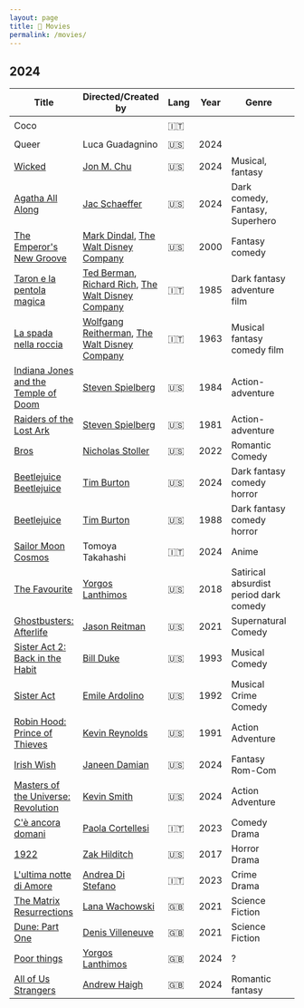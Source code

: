 ```yaml
---
layout: page
title: 🍿 Movies
permalink: /movies/
---
```


## 2024

| Title | Directed/Created by | Lang | Year | Genre | When | Rating |
|-----|----|----|-----|------|----|----|
| Coco |  | 🇮🇹 |  |  | 2024/Dec/25 | ⭐️⭐️⭐️⭐️ |
| Queer | Luca Guadagnino | 🇺🇸 | 2024 |  | 2024/Dec/18 | ⭐️⭐️⭐️ |
| [Wicked](https://en.wikipedia.org/wiki/Wicked_(2024_film)) | [Jon M. Chu](https://en.wikipedia.org/wiki/Jon_M._Chu) | 🇺🇸 | 2024 | Musical, fantasy | 2024/Nov/24 | ⭐️⭐️⭐️⭐️⭐️ |
| [Agatha All Along](https://en.wikipedia.org/wiki/Agatha_All_Along_(miniseries)) | [Jac Schaeffer](https://en.wikipedia.org/wiki/Jac_Schaeffer) | 🇺🇸 | 2024 | Dark comedy, Fantasy, Superhero | 2024/Oct/31 | ⭐️⭐️⭐️⭐️ |
| [The Emperor's New Groove](https://en.wikipedia.org/wiki/The_Emperor%27s_New_Groove) | [Mark Dindal](https://en.wikipedia.org/wiki/Mark_Dindal), [The Walt Disney Company](https://it.wikipedia.org/wiki/The_Walt_Disney_Company) | 🇺🇸 | 2000 | Fantasy comedy| 2024/Oct/28 | ⭐️⭐️⭐️⭐️ |
| [Taron e la pentola magica](https://it.wikipedia.org/wiki/Taron_e_la_pentola_magica) | [Ted Berman](https://en.wikipedia.org/wiki/Ted_Berman), [Richard Rich](https://en.wikipedia.org/wiki/Richard_Rich_(filmmaker)), [The Walt Disney Company](https://it.wikipedia.org/wiki/The_Walt_Disney_Company) | 🇮🇹 | 1985 | Dark fantasy adventure film | 2024/Oct/27 | ⭐️⭐️⭐️ |
| [La spada nella roccia](https://it.wikipedia.org/wiki/La_spada_nella_roccia_(film)) | [Wolfgang Reitherman](https://en.wikipedia.org/wiki/Wolfgang_Reitherman), [The Walt Disney Company](https://it.wikipedia.org/wiki/The_Walt_Disney_Company) | 🇮🇹 | 1963 | Musical fantasy comedy film | 2024/Oct/12 | ⭐️⭐️⭐️⭐️⭐️ |
| [Indiana Jones and the Temple of Doom](https://en.wikipedia.org/wiki/Indiana_Jones_and_the_Temple_of_Doom) | [Steven Spielberg](https://en.wikipedia.org/wiki/Steven_Spielberg) | 🇺🇸 | 1984 | Action-adventure | 2024/Sep/28 | ⭐️⭐️⭐️⭐️⭐️ |
| [Raiders of the Lost Ark](https://en.wikipedia.org/wiki/Raiders_of_the_Lost_Ark) | [Steven Spielberg](https://en.wikipedia.org/wiki/Steven_Spielberg) | 🇺🇸 | 1981 | Action-adventure | 2024/Sep/25 | ⭐️⭐️⭐️⭐️ |
| [Bros](https://en.wikipedia.org/wiki/Bros_(film)) | [Nicholas Stoller](https://en.wikipedia.org/wiki/Nicholas_Stoller) | 🇺🇸 | 2022 | Romantic Comedy | 2024/Sep/22 | ⭐️⭐️⭐️⭐️⭐️ |
| [Beetlejuice Beetlejuice](https://en.wikipedia.org/wiki/Beetlejuice_Beetlejuice) | [Tim Burton](https://en.wikipedia.org/wiki/Tim_Burton) | 🇺🇸 | 2024 | Dark fantasy comedy horror | 2024/Sep/18 | ⭐️⭐️⭐️⭐️ |
| [Beetlejuice](https://en.wikipedia.org/wiki/Beetlejuice) | [Tim Burton](https://en.wikipedia.org/wiki/Tim_Burton) | 🇺🇸 | 1988 | Dark fantasy comedy horror | 2024/Sep/15 | ⭐️⭐️ |
| [Sailor Moon Cosmos](https://en.wikipedia.org/wiki/Sailor_Moon_Cosmos) | Tomoya Takahashi | 🇮🇹 | 2024 | Anime | 2024/Aug/23 | ⭐️⭐️⭐️ |
| [The Favourite](https://en.wikipedia.org/wiki/The_Favourite) | [Yorgos Lanthimos](https://en.wikipedia.org/wiki/Yorgos_Lanthimos) | 🇺🇸 | 2018 | Satirical absurdist period dark comedy | 2024/Aug/21 | ⭐️⭐️ |
| [Ghostbusters: Afterlife](https://en.wikipedia.org/wiki/Ghostbusters:_Afterlife) | [Jason Reitman](https://en.wikipedia.org/wiki/Jason_Reitman) | 🇺🇸 | 2021 | Supernatural Comedy | 2024/Aug/12 | ⭐️⭐️⭐️⭐️⭐️ |
| [Sister Act 2: Back in the Habit](https://en.wikipedia.org/wiki/Sister_Act_2:_Back_in_the_Habit) | [Bill Duke](https://en.wikipedia.org/wiki/Bill_Duke) | 🇺🇸 | 1993 | Musical Comedy | 2024/Jul/15 | ⭐️⭐️⭐️⭐️ |
| [Sister Act](https://en.wikipedia.org/wiki/Sister_Act) | [Emile Ardolino](https://en.wikipedia.org/wiki/Emile_Ardolino) | 🇺🇸 | 1992 | Musical Crime Comedy | 2024/Jul/07 | ⭐️⭐️⭐️⭐️⭐️ |
| [Robin Hood: Prince of Thieves](https://en.wikipedia.org/wiki/Robin_Hood:_Prince_of_Thieves) | [Kevin Reynolds](https://en.wikipedia.org/wiki/Kevin_Reynolds_(director)) | 🇺🇸 | 1991 | Action Adventure | 2024/Jul/06 | ⭐️⭐️⭐️⭐️ |
| [Irish Wish](https://en.wikipedia.org/wiki/Irish_Wish) | [Janeen Damian](https://en.wikipedia.org/wiki/Janeen_Damian) | 🇺🇸 | 2024 | Fantasy Rom-Com | 2024/Jul/02 | ⭐️ |
| [Masters of the Universe: Revolution](https://en.wikipedia.org/wiki/Masters_of_the_Universe:_Revelation) | [Kevin Smith](https://en.wikipedia.org/wiki/Kevin_Smith) | 🇺🇸 | 2024 | Action Adventure | 2024/May/12 | ⭐️⭐️⭐️⭐️⭐️ |
| [C'è ancora domani](https://it.wikipedia.org/wiki/C%27è_ancora_domani) | [Paola Cortellesi](https://it.wikipedia.org/wiki/Paola_Cortellesi) | 🇮🇹 | 2023 | Comedy Drama | 2024/May/8 | ⭐️⭐️⭐️⭐️ |
| [1922](https://en.wikipedia.org/wiki/1922_(2017_film)) | [Zak Hilditch](https://en.wikipedia.org/wiki/Zak_Hilditch) | 🇺🇸 | 2017 | Horror Drama | 2024/May/6 | ⭐️⭐️ |
| [L'ultima notte di Amore](https://it.wikipedia.org/wiki/L%27ultima_notte_di_Amore) | [Andrea Di Stefano](https://it.wikipedia.org/wiki/Andrea_Di_Stefano) | 🇮🇹 | 2023 | Crime Drama | 2024/Apr/28 | ⭐️⭐️⭐️ |
| [The Matrix Resurrections](https://en.wikipedia.org/wiki/The_Matrix_Resurrections) | [Lana Wachowski](https://en.wikipedia.org/wiki/The_Wachowskis) | 🇬🇧 | 2021 | Science Fiction | 2024/Apr/26 | ⭐️⭐️⭐️⭐️ |
| [Dune: Part One](https://en.wikipedia.org/wiki/Dune_(2021_film)) | [Denis Villeneuve](https://en.wikipedia.org/wiki/Denis_Villeneuve) | 🇬🇧 | 2021 | Science Fiction | 2024/Apr/25 | ⭐️⭐️⭐️⭐️ |
| [Poor things](https://en.wikipedia.org/wiki/Poor_Things_(film)) | [Yorgos Lanthimos](https://en.wikipedia.org/wiki/Yorgos_Lanthimos) | 🇬🇧 | 2024 | ? | 2024/Apr/07 | ⭐️⭐️ |
| [All of Us Strangers](https://en.wikipedia.org/wiki/All_of_Us_Strangers) | [Andrew Haigh](https://en.wikipedia.org/wiki/Andrew_Haigh) | 🇬🇧 | 2024 | Romantic fantasy | 2024/Apr/04 | ⭐️⭐️⭐️ |

